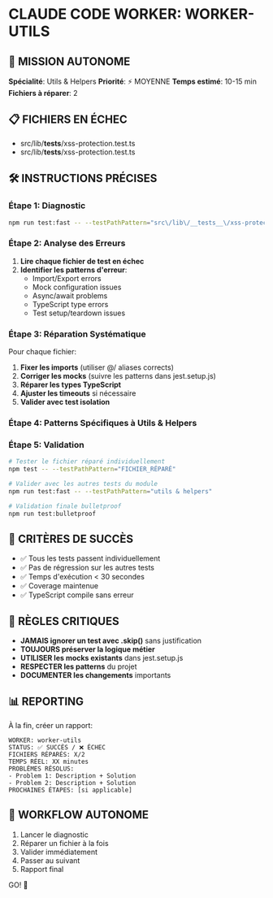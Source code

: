 # CLAUDE CODE WORKER: WORKER-UTILS

## 🎯 MISSION AUTONOME
**Spécialité**: Utils & Helpers
**Priorité**: ⚡ MOYENNE
**Temps estimé**: 10-15 min
**Fichiers à réparer**: 2

## 📋 FICHIERS EN ÉCHEC
- src/lib/__tests__/xss-protection.test.ts
- src/lib/__tests__/xss-protection.test.ts

## 🛠️ INSTRUCTIONS PRÉCISES

### Étape 1: Diagnostic
```bash
npm run test:fast -- --testPathPattern="src\/lib\/__tests__\/xss-protection.test.ts"
```

### Étape 2: Analyse des Erreurs
1. **Lire chaque fichier de test en échec**
2. **Identifier les patterns d'erreur**:
   - Import/Export errors
   - Mock configuration issues  
   - Async/await problems
   - TypeScript type errors
   - Test setup/teardown issues

### Étape 3: Réparation Systématique
Pour chaque fichier:
1. **Fixer les imports** (utiliser @/ aliases corrects)
2. **Corriger les mocks** (suivre les patterns dans jest.setup.js)
3. **Réparer les types TypeScript** 
4. **Ajuster les timeouts** si nécessaire
5. **Valider avec test isolation**

### Étape 4: Patterns Spécifiques à Utils & Helpers



### Étape 5: Validation
```bash
# Tester le fichier réparé individuellement
npm test -- --testPathPattern="FICHIER_RÉPARÉ"

# Valider avec les autres tests du module  
npm run test:fast -- --testPathPattern="utils & helpers"

# Validation finale bulletproof
npm run test:bulletproof
```

## 🎯 CRITÈRES DE SUCCÈS
- ✅ Tous les tests passent individuellement
- ✅ Pas de régression sur les autres tests
- ✅ Temps d'exécution < 30 secondes
- ✅ Coverage maintenue
- ✅ TypeScript compile sans erreur

## 🚨 RÈGLES CRITIQUES
- **JAMAIS ignorer un test avec .skip()** sans justification
- **TOUJOURS préserver la logique métier** 
- **UTILISER les mocks existants** dans jest.setup.js
- **RESPECTER les patterns** du projet
- **DOCUMENTER les changements** importants

## 📊 REPORTING
À la fin, créer un rapport:
```
WORKER: worker-utils
STATUS: ✅ SUCCÈS / ❌ ÉCHEC
FICHIERS RÉPARÉS: X/2
TEMPS RÉEL: XX minutes
PROBLÈMES RÉSOLUS:
- Problem 1: Description + Solution
- Problem 2: Description + Solution
PROCHAINES ÉTAPES: [si applicable]
```

## 🔄 WORKFLOW AUTONOME
1. Lancer le diagnostic
2. Réparer un fichier à la fois
3. Valider immédiatement
4. Passer au suivant
5. Rapport final

GO! 🚀